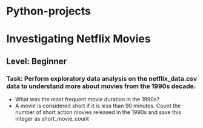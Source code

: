 # Python-projects

# Investigating Netflix Movies
## Level: Beginner
### Task: Perform exploratory data analysis on the netflix_data.csv data to understand more about movies from the 1990s decade.
- What was the most frequent movie duration in the 1990s? 
- A movie is considered short if it is less than 90 minutes. Count the number of short action movies released in the 1990s and save this integer as short_movie_count
